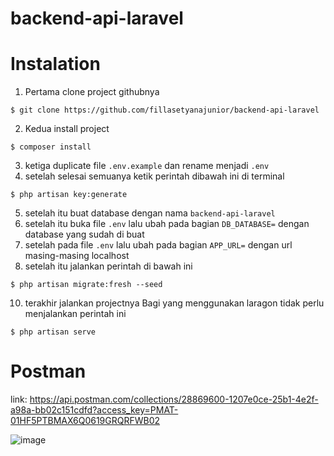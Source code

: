 # backend-api-laravel
# Instalation
1. Pertama clone project githubnya
```
$ git clone https://github.com/fillasetyanajunior/backend-api-laravel
```
2. Kedua install project
```
$ composer install
```
3. ketiga duplicate file ```.env.example``` dan rename menjadi ```.env```
4. setelah selesai semuanya ketik perintah dibawah ini di terminal
```
$ php artisan key:generate
```
5. setelah itu buat database dengan nama ```backend-api-laravel```
6. setelah itu buka file ```.env``` lalu ubah pada bagian ```DB_DATABASE=``` dengan database yang sudah di buat
7. setelah pada file ```.env``` lalu ubah pada bagian ```APP_URL=``` dengan url masing-masing localhost
8. setelah itu jalankan perintah di bawah ini
```
$ php artisan migrate:fresh --seed
```
10. terakhir jalankan projectnya
Bagi yang menggunakan laragon tidak perlu menjalankan perintah ini
```
$ php artisan serve
```

# Postman
link: https://api.postman.com/collections/28869600-1207e0ce-25b1-4e2f-a98a-bb02c151cdfd?access_key=PMAT-01HF5PTBMAX6Q0619GRQRFWB02

![image](https://github.com/fillasetyanajunior/backend-api-laravel/assets/62229603/26d61abd-f41a-4f2f-8d36-fec63b28b061)
